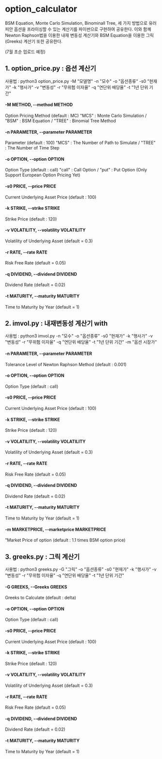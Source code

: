 # option_calculator

BSM Equation, Monte Carlo Simulation, Binominall Tree, 세 가지 방법으로 유러피안 옵션을 프라이싱할 수 있는 계산기를 파이썬으로 구현하여 공유한다. 이와 함께 Newton Raphson법을 이용한 내재 변동성 계산기와 BSM Equation을 이용한 그릭(Greeks) 계산기 또한 공유한다.

(7월 초순 업로드 예정)

## 1. option_price.py : 옵션 계산기

사용법 : python3 option_price.py -M "모델명" -n "모수" -o "옵션종류" -s0 "현재가" -k "행사가" -v "변동성" -r "무위험 이자율" -q "연단위 배당율" -t "1년 단위 기간"

#### -M METHOD, --method METHOD

Option Pricing Method (default : MC) "MCS" : Monte Carlo Simulation / "BSM" : BSM Equation / "TREE" : Binomial Tree Method

#### -n PARAMETER, --parameter PARAMETER

Parameter (default : 100) "MCS" : The Number of Path to Simulate / "TREE" : The Number of Time Step

#### -o OPTION, --option OPTION

Option Type (default : call) "call" : Call Option / "put" : Put Option (Only Support European Option Pricing Yet)

#### -s0 PRICE, --price PRICE

Current Underlying Asset Price (default : 100)

#### -k STRIKE, --strike STRIKE

Strike Price (default : 120)

#### -v VOLATILITY, --volatility VOLATILITY

Volatility of Underlying Asset (default = 0.3)

#### -r RATE, --rate RATE  

Risk Free Rate (default = 0.05)

#### -q DIVIDEND, --dividend DIVIDEND

Dividend Rate (default = 0.02)

#### -t MATURITY, --maturity MATURITY

Time to Maturity by Year (default = 1)


## 2. imvol.py : 내재변동성 계산기 with 

사용법 : python3 imvol.py -n "모수" -o "옵션종류" -s0 "현재가" -k "행사가" -v "변동성" -r "무위험 이자율" -q "연단위 배당율" -t "1년 단위 기간" -m "옵션 시장가"

#### -n PARAMETER, --parameter PARAMETER

Tolerance Level of Newton Raphson Method (default : 0.001)

#### -o OPTION, --option OPTION

Option Type (default : call)

#### -s0 PRICE, --price PRICE

Current Underlying Asset Price (default : 100)

#### -k STRIKE, --strike STRIKE

Strike Price (default : 120)

#### -v VOLATILITY, --volatility VOLATILITY

Volatility of Underlying Asset (default = 0.3)

#### -r RATE, --rate RATE  

Risk Free Rate (default = 0.05)

#### -q DIVIDEND, --dividend DIVIDEND

Dividend Rate (default = 0.02)

#### -t MATURITY, --maturity MATURITY

Time to Maturity by Year (default = 1)

#### -m MARKETPRICE, --marketprice MARKETPRICE

"Market Price of option (default : 1.1 times BSM option price)



## 3. greeks.py : 그릭 계산기

사용법 : python3 greeks.py -G "그릭" -o "옵션종류" -s0 "현재가" -k "행사가" -v "변동성" -r "무위험 이자율" -q "연단위 배당율" -t "1년 단위 기간"

#### -G GREEKS, --Greeks GREEKS

Greeks to Calculate (default : delta)

#### -o OPTION, --option OPTION

Option Type (default : call)

#### -s0 PRICE, --price PRICE

Current Underlying Asset Price (default : 100)

#### -k STRIKE, --strike STRIKE

Strike Price (default : 120)

#### -v VOLATILITY, --volatility VOLATILITY

Volatility of Underlying Asset (default = 0.3)

#### -r RATE, --rate RATE  

Risk Free Rate (default = 0.05)

#### -q DIVIDEND, --dividend DIVIDEND

Dividend Rate (default = 0.02)

#### -t MATURITY, --maturity MATURITY

Time to Maturity by Year (default = 1)
